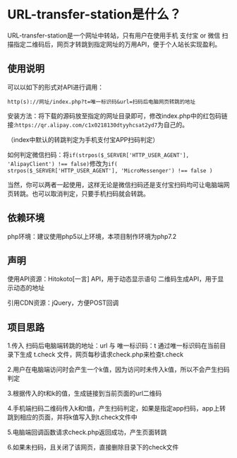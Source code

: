 # URL-transfer-station是什么？
URL-transfer-station是一个网址中转站，只有用户在使用手机 支付宝 or 微信 扫描指定二维码后，网页才转跳到指定网址的万用API，便于个人站长实现盈利。

## 使用说明

可以以如下的形式对API进行调用：

```
http(s)://网址/index.php?t=唯一标识码&url=扫码后电脑网页转跳的地址
```

安装方法：将下载的源码放至指定的网址目录即可，修改index.php中的红包码链接:`https://qr.alipay.com/c1x0218130dtyyhcsat2yd7`为自己的。

（index中默认的转跳判定为手机支付宝APP扫码判定）

如何判定微信扫码：将`if(strpos($_SERVER['HTTP_USER_AGENT'], 'AlipayClient') !== false)`修改为`if( strpos($_SERVER['HTTP_USER_AGENT'], 'MicroMessenger') !== false )`

当然，你可以两者一起使用，这样无论是微信扫码还是支付宝扫码均可让电脑端网页转跳。也可以取消判定，只要手机扫码就会转跳。

## 依赖环境
php环境：建议使用php5以上环境，本项目制作环境为php7.2

## 声明
使用API资源：Hitokoto[一言] API，用于动态显示语句
            二维码生成API，用于显示动态的地址

引用CDN资源：jQuery，方便POST回调

## 项目思路
1.传入 扫码后电脑端转跳的地址：url 与 唯一标识码：t  通过唯一标识码在当前目录下生成 t.check 文件，网页每秒请求check.php来检查t.check

2.用户在电脑端访问时会产生一个k值，因为访问时未传入k值，所以不会产生扫码判定

3.根据传入的t和k的值，生成链接到当前页面的url二维码

4.手机端扫码二维码传入k和t值，产生扫码判定，如果是指定app扫码，app上转跳到相应的页面，并将k值写入到t.check文件中

5.电脑端回调函数请求check.php返回成功，产生页面转跳

6.如果未扫码，且关闭了该网页，直接删除目录下的check文件
